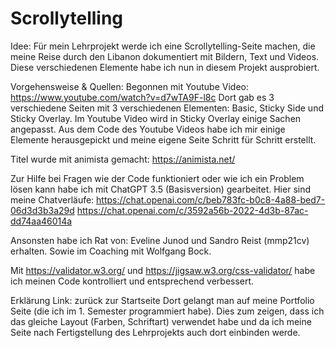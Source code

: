 # Scrollytelling
Idee:
Für mein Lehrprojekt werde ich eine Scrollytelling-Seite machen, die meine Reise durch den Libanon dokumentiert mit Bildern, Text und Videos. Diese verschiedenen Elemente habe ich nun in diesem Projekt ausprobiert. 

Vorgehensweise & Quellen:
Begonnen mit Youtube Video: https://www.youtube.com/watch?v=d7wTA9F-l8c
Dort gab es 3 verschiedene Seiten mit 3 verschiedenen Elementen:
Basic, Sticky Side und Sticky Overlay.
Im Youtube Video wird in Sticky Overlay einige Sachen angepasst.
Aus dem Code des Youtube Videos habe ich mir einige Elemente herausgepickt und meine eigene Seite Schritt für Schritt erstellt.

Titel wurde mit animista gemacht: https://animista.net/

Zur Hilfe bei Fragen wie der Code funktioniert oder wie ich ein Problem lösen kann habe ich mit ChatGPT 3.5 (Basisversion) gearbeitet. Hier sind meine Chatverläufe: 
https://chat.openai.com/c/beb783fc-b0c8-4a88-bed7-06d3d3b3a29d
https://chat.openai.com/c/3592a56b-2022-4d3b-87ac-dd74aa46014a

Ansonsten habe ich Rat von: Eveline Junod und Sandro Reist (mmp21cv) erhalten. Sowie im Coaching mit Wolfgang Bock.

Mit https://validator.w3.org/ und https://jigsaw.w3.org/css-validator/ habe ich meinen Code kontrolliert und entsprechend verbessert. 

Erklärung Link: zurück zur Startseite
Dort gelangt man auf meine Portfolio Seite (die ich im 1. Semester programmiert habe).
Dies zum zeigen, dass ich das gleiche Layout (Farben, Schriftart) verwendet habe und da ich meine Seite nach Fertigstellung des Lehrprojekts auch dort einbinden werde. 
 
